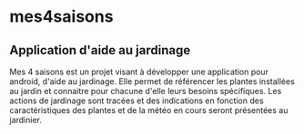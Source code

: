 mes4saisons
===

Application d'aide au jardinage
---
Mes 4 saisons est un projet visant à développer une application pour android, d'aide au jardinage.
Elle permet de référencer les plantes installées au jardin et connaitre pour chacune d'elle leurs besoins spécifiques. Les actions de jardinage sont tracées et des indications en fonction des caractéristiques des plantes et de la météo en cours seront présentées au jardinier.
